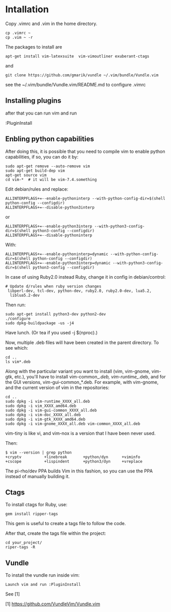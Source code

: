 # Intallation

Copy .vimrc and .vim in the home directory.

```
cp .vimrc ~
cp .vim ~ -r
```

The packages to install are
```
apt-get install vim-latexsuite  vim-vimoutliner exuberant-ctags
```

and

```
git clone https://github.com/gmarik/vundle ~/.vim/bundle/Vundle.vim
```

see the ~/.vim/bundle/Vundle.vim/README.md to configure .vimrc

## Installing plugins

after that you can run vim and run

:PluginInstall

## Enbling python capabilities

After doing this, it is possible that you need to compile vim to enable python capabilities, if so, you can do it by:

```
sudo apt-get remove --auto-remove vim
sudo apt-get build-dep vim
apt-get source vim
cd vim-*  # it will be vim-7.4.something
```

Edit debian/rules and replace:

```
ALLINTERPFLAGS+=--enable-pythoninterp --with-python-config-dir=$(shell python-config --configdir)
ALLINTERPFLAGS+=--disable-python3interp
```

or

```
ALLINTERPFLAGS+=--enable-python3interp --with-python3-config-dir=$(shell python3-config --configdir)
ALLINTERPFLAGS+=--disable-pythoninterp
```

With:

```
ALLINTERPFLAGS+=--enable-pythoninterp=dynamic --with-python-config-dir=$(shell python-config --configdir)
ALLINTERPFLAGS+=--enable-python3interp=dynamic --with-python3-config-dir=$(shell python3-config --configdir)
```

In case of using Ruby2.0 instead Ruby, change it in config in debian/control:

```
# Update d/rules when ruby version changes
 libperl-dev, tcl-dev, python-dev, ruby2.0, ruby2.0-dev, lua5.2,
  liblua5.2-dev
```

Then run:

```
sudo apt-get install python3-dev python2-dev
./configure
sudo dpkg-buildpackage -us -j4
```

Have lunch. (Or tea if you used -j $(nproc).)

Now, multiple .deb files will have been created in the parent directory. To see which:

```
cd ..
ls vim*.deb
```

Along with the particular variant you want to install (vim, vim-gnome, vim-gtk, etc.), you'll have to install vim-common_*.deb, vim-runtime_*.deb, and for the GUI versions, vim-gui-common_*.deb. For example, with vim-gnome, and the current version of vim in the repositories:

```
cd ..
sudo dpkg -i vim-runtime_XXXX_all.deb
sudo dpkg -i vim_XXXX_amd64.deb
sudo dpkg -i vim-gui-common_XXXX_all.deb
sudo dpkg -i vim-doc_XXXX_all.deb
sudo dpkg -i vim-gtk_XXXX_amd64.deb
sudo dpkg -i vim-gnome_XXXX_all.deb vim-common_XXXX_all.deb
```

vim-tiny is like vi, and vim-nox is a version that I have been never used.

Then:

```
$ vim --version | grep python
+cryptv          +linebreak       +python/dyn      +viminfo
+cscope          +lispindent      +python3/dyn     +vreplace
```

The pi-rho/dev PPA builds Vim in this fashion, so you can use the PPA instead of manually building it.

## Ctags

To install ctags for Ruby, use:

```
gem install ripper-tags
```

This gem is useful to create a tags file to follow the code.

After that, create the tags file within the project:

```
cd your_project/
riper-tags -R
```

## Vundle

To install the vundle run inside vim:

```
Launch vim and run :PluginInstall
```

See [1]

[1] https://github.com/VundleVim/Vundle.vim
